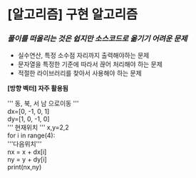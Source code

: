 # [알고리즘] 구현 알고리즘

 *<h3>풀이를 떠올리는 것은 쉽지만 소스코드로 옮기기 어려운 문제*</h3>   

- 실수연산, 특정 소수점 자리까지 출력해야하는 문제
- 문자열을 특정한 기준에 따라서 끊어 처리해야 하는 문제
- 적절한 라이브러리를 찾아서 사용해야 하는 문제


**[방향 벡터] 자주 활용됨** 

''' 동, 북, 서 남 으로이동 '''   
dx=[0, -1, 0, 1]    
dy=[1, 0, -1, 0]       
''' 현재위치 '''
x,y=2,2   
for i in range(4):   
    '''다음위치'''   
    nx = x + dx[i]   
    ny = y + dy[i]   
    print(nx,ny)   

